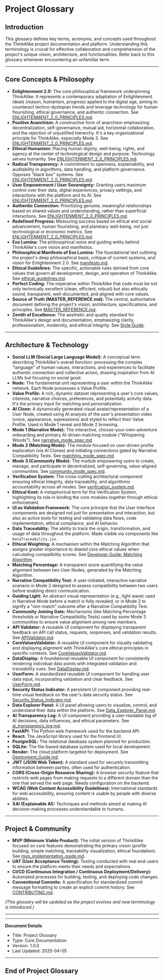 # Project Glossary

## Introduction

This glossary defines key terms, acronyms, and concepts used throughout the ThinkAlike project documentation and platform. Understanding this terminology is crucial for effective collaboration and comprehension of the project's unique vision, architecture, and functionalities. Refer back to this glossary whenever encountering an unfamiliar term.

---

## Core Concepts & Philosophy

* **Enlightenment 2.0:** The core philosophical framework underpinning ThinkAlike. It represents a contemporary adaptation of Enlightenment ideals (reason, humanism, progress) applied to the digital age, aiming to counteract techno-dystopian trends and leverage technology for human flourishing, ethical governance, and authentic connection. See [ENLIGHTENMENT_2_0_PRINCIPLES.md](enlightenment_2_0/ENLIGHTENMENT_2_0_PRINCIPLES.md).
* **Positive Anarchism:** A constructive form of anarchism emphasizing decentralization, self-governance, mutual aid, horizontal collaboration, and the rejection of unjustified hierarchy. It's a key organizational principle for ThinkAlike, especially Mode 3. See [ENLIGHTENMENT_2_0_PRINCIPLES.md](enlightenment_2_0/ENLIGHTENMENT_2_0_PRINCIPLES.md).
* **Ethical Humanism:** Placing human dignity, well-being, rights, and agency at the center of technological design and purpose. Technology serves humanity. See [ENLIGHTENMENT_2_0_PRINCIPLES.md](enlightenment_2_0/ENLIGHTENMENT_2_0_PRINCIPLES.md).
* **Radical Transparency:** A commitment to openness, explainability, and auditability in algorithms, data handling, and platform governance. Opposes "black box" systems. See [ENLIGHTENMENT_2_0_PRINCIPLES.md](enlightenment_2_0/ENLIGHTENMENT_2_0_PRINCIPLES.md).
* **User Empowerment / User Sovereignty:** Granting users maximum control over their data, digital experiences, privacy settings, and interactions with the platform and its AI. See [ENLIGHTENMENT_2_0_PRINCIPLES.md](enlightenment_2_0/ENLIGHTENMENT_2_0_PRINCIPLES.md).
* **Authentic Connection:** Prioritizing genuine, meaningful relationships based on shared values and understanding, rather than superficial interactions. See [ENLIGHTENMENT_2_0_PRINCIPLES.md](enlightenment_2_0/ENLIGHTENMENT_2_0_PRINCIPLES.md).
* **Redefined Progress:** Measuring success based on ethical and social advancement, human flourishing, and planetary well-being, not just technological or economic metrics. See [ENLIGHTENMENT_2_0_PRINCIPLES.md](enlightenment_2_0/ENLIGHTENMENT_2_0_PRINCIPLES.md).
* **Eos Lumina:** The philosophical voice and guiding entity behind ThinkAlike's core vision and manifestos.
* **Philosophical Manifesto of Eos Lumina:** The foundational text outlining the project's deep philosophical basis, critique of current systems, and vision for Enlightenment 2.0. See [manifesto.md](manifesto/manifesto.md).
* **Ethical Guidelines:** The specific, actionable rules derived from core values that govern all development, design, and operation of ThinkAlike. See [ethical_guidelines.md](ethics/ethical_guidelines/ethical_guidelines.md).
* **Perfect Coding:** The imperative within ThinkAlike that code must be not only technically excellent (clean, efficient, robust) but also ethically sound, transparent, well-documented, and aligned with core values.
* **Source of Truth (MASTER_REFERENCE.md):** The central, authoritative document defining the project's vision, architecture, specifications, and principles. See [MASTER_REFERENCE.md](master_reference/master_reference.md).
* **Zenith of Excellence:** The aesthetic and quality standard for ThinkAlike's design and documentation, emphasizing clarity, professionalism, modernity, and ethical integrity. See [Style Guide](../../guides/developer_guides/style_guide.md).

---

## Architecture & Technology

* **Social LLM (Social Large Language Model):** A conceptual term describing ThinkAlike's overall function: processing the complex "language" of human values, interactions, and experiences to facilitate authentic connection and collective action, drawing inspiration from AI LLMs but focusing on social good.
* **Node:** The fundamental unit representing a user within the ThinkAlike network. Each Node possesses a Value Profile.
* **Value Profile:** A rich, dynamic dataset representing a user's core values, interests, narrative choices, preferences, and potentially activity data. It's the primary input for matching and personalization.
* **AI Clone:** A dynamically generated visual avatar/representation of a User Node, created using AI analysis of the user's presentation video (voice, appearance, expressions) and styled to reflect their Value Profile. Used in Mode 1 reveal and Mode 2 browsing.
* **Mode 1 (Narrative Mode):** The interactive, choose-your-own-adventure onboarding and primary AI-driven matching module ("Whispering Woods"). See [narrative_mode_spec.md](../../architecture/modes/narrative_mode/narrative_mode_spec.md).
* **Mode 2 (Matching Mode):** The module focused on user-driven profile exploration (via AI Clones) and initiating connections gated by Narrative Compatibility Tests. See [matching_mode_spec.md](../../architecture/modes/matching_mode/matching_mode_spec.md).
* **Mode 3 (Community Mode):** The module empowering users to create, manage, and participate in decentralized, self-governing, value-aligned communities. See [community_mode_spec.md](../../architecture/modes/community_mode/community_mode_spec.md).
* **Verification System:** The cross-cutting architectural component ensuring ethical integrity, data traceability, and algorithmic accountability across all modes. See [verification_system.md](../../architecture/verification_system/verification_system.md).
* **Ethical Knot:** A metaphorical term for the Verification System, highlighting its role in binding the core modules together through ethical enforcement.
* **UI as Validation Framework:** The core principle that the User Interface components are designed not just for presentation and interaction, but also as active tools for testing and validating data flows, code implementation, ethical compliance, and AI behavior.
* **Data Traceability:** The ability to track the origin, transformation, and usage of data throughout the platform. Made visible via components like `DataTraceability.jsx`.
* **Ethical Weighting:** A mechanism within the Matching Algorithm that assigns greater importance to shared core ethical values when calculating compatibility scores. See [Developer Guide: Matching Algorithm](../../guides/developer_guides/matching_algorithm_guide.md).
* **Matching Percentage:** A transparent score quantifying the value alignment between two User Nodes, generated by the Matching Algorithm.
* **Narrative Compatibility Test:** A user-initiated, interactive narrative scenario in Mode 2 designed to assess compatibility between two users before enabling direct communication.
* **Guiding Light:** An abstract visual representation (e.g., light wave) used in Narrative Mode before a match is fully revealed, or in Mode 2 to signify a "non-match" outcome after a Narrative Compatibility Test.
* **Community Joining Gate:** Mechanisms (like Matching Percentage thresholds or Narrative Compatibility Tests) used by some Mode 3 communities to ensure value alignment among new members.
* **API Validator:** A reusable UI component for displaying transparent feedback on API call status, requests, responses, and validation results. See [APIValidator.md](../components/ui_components/APIValidator.md).
* **CoreValuesValidator:** A reusable UI component for visually validating and displaying alignment with ThinkAlike's core ethical principles in specific contexts. See [CoreValuesValidator.md](../components/ui_components/CoreValuesValidator.md).
* **DataDisplay:** A foundational reusable UI component for consistently rendering individual data points with integrated validation and traceability cues. See [DataDisplay.md](../components/ui_components/DataDisplay.md).
* **UserForm:** A standardized reusable UI component for handling user data input, incorporating validation and clear feedback. See [UserForm.md](../components/ui_components/UserForm.md).
* **Security Status Indicator:** A persistent UI component providing real-time visual feedback on the user's data security status. See [Security_Status_Indicator.md](../components/ui_components/Security_Status_Indicator.md).
* **Data Explorer Panel:** A UI panel allowing users to visualize, control, and understand their data within the platform. See [Data_Explorer_Panel.md](../../guides/ui_component_specs/data_explorer_panel.md).
* **AI Transparency Log:** A UI component providing a user-readable log of AI decisions, data influences, and ethical parameters. See [ai_transparency_log.md](../../guides/developer_guides/ai/ai_transparency_log.md).
* **FastAPI:** The Python web framework used for the backend API.
* **React:** The JavaScript library used for the frontend UI.
* **PostgreSQL:** The relational database system planned for production.
* **SQLite:** The file-based database system used for local development.
* **Render:** The cloud platform targeted for deployment. See [Deployment_Guide.md](../../guides/implementation_guides/Deployment_Guide.md).
* **JWT (JSON Web Token):** A standard used for securely transmitting information between parties, often used for authentication.
* **CORS (Cross-Origin Resource Sharing):** A browser security feature that restricts web pages from making requests to a different domain than the one that served the web page. Needs configuration on the backend.
* **WCAG (Web Content Accessibility Guidelines):** International standards for web accessibility, ensuring content is usable by people with diverse abilities.
* **XAI (Explainable AI):** Techniques and methods aimed at making AI decision-making processes understandable to humans.

---

## Project & Community

* **MVP (Minimum Viable Product):** The initial version of ThinkAlike focused on core features demonstrating the primary vision (profile building, simple matching, traceability visualization, ethical foundation). See [mvp_implementation_guide.md](../../guides/implementation_guides/mvp_implementation_guide.md).
* **UAT (User Acceptance Testing):** Testing conducted with real end-users to ensure the platform meets their needs and expectations.
* **CI/CD (Continuous Integration / Continuous Deployment/Delivery):** Automated processes for building, testing, and deploying code changes.
* **Conventional Commits:** A specification for standardized commit message formatting to create an explicit commit history. See [CONTRIBUTING.md](../../core/contributing.md).

*(This glossary will be updated as the project evolves and new terminology is introduced.)*

---

---
**Document Details**
- Title: Project Glossary
- Type: Core Documentation
- Version: 1.0.0
- Last Updated: 2025-04-05
---
End of Project Glossary
---



